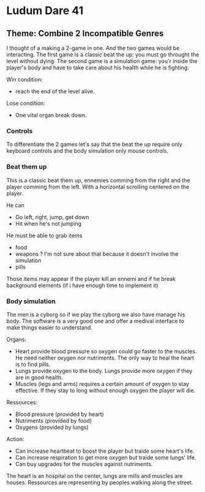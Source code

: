 Ludum Dare 41
=============

## Theme: Combine 2 Incompatible Genres

I thought of a making a 2-game in one. And the two games would be interacting.
The first game is a classic beat the up: you must go throught the level without dying. The second game is a simulation game: you'r inside the player's body and have to take care about his health while he is fighting.

Win condition:

* reach the end of the level alive.

Lose condition:

* One vital organ break down.

### Controls
To differentiate the 2 games let's say that the beat the up require only keyboard controls and the body simulation only mouse controls.

### Beat them up
This is a classic beat them up, ennemies comming from the right and the player comming from the left. With a horizontal scrolling centered on the player.

He can

* Go left, right, jump, get down
* Hit when he's not jumping

He must be able to grab items

* food
* weapons ? I'm not sure about that because it doesn't involve the simulation
* pills

Those items may appear if the player kill an ennemi and if he break background elements (if i have enough time to implement it)

### Body simulation
The men is a cyborg so if we play the cyborg we also have manage his body. The software is a very good one and offer a medival interface to make things easier to understand.

Organs:

* Heart provide blood pressure so oxygen could go faster to the muscles. He need neither oxygen nor nutriments. The only way to heal the heart is to find pills.
* Lungs provide oxygen to the body. Lungs provide more oxygen if they are in good health.
* Muscles (legs and arms) requires a certain amount of oxygen to stay effective. If they stay to long without enough oxygen the player will die.

Ressources:

* Blood pressure (provided by heart)
* Nutriments (provided by food)
* Oxygens (provided by lungs)

Action:

* Can increase heartbeat to boost the player but traide some heart's life.
* Can increase respiration to get more oxygen but traide some lungs' life.
* Can buy upgrades for the muscles against nutriments.

The heart is an hospital on the center, lungs are mills and muscles are houses. Ressources are representing by peoples walking along the street.